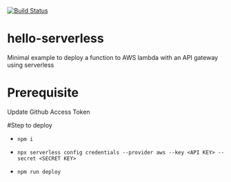 [![Build Status](https://travis-ci.org/NUS-ALSET/hello-serverless.svg?branch=master)](https://travis-ci.org/NUS-ALSET/hello-serverless)

# hello-serverless

Minimal example to deploy a function to AWS lambda with an API gateway using serverless

# Prerequisite

Update Github Access Token

#Step to deploy

- `npm i`

- `npx serverless config credentials --provider aws --key <API KEY> --secret <SECRET KEY>`

- `npm run deploy`
